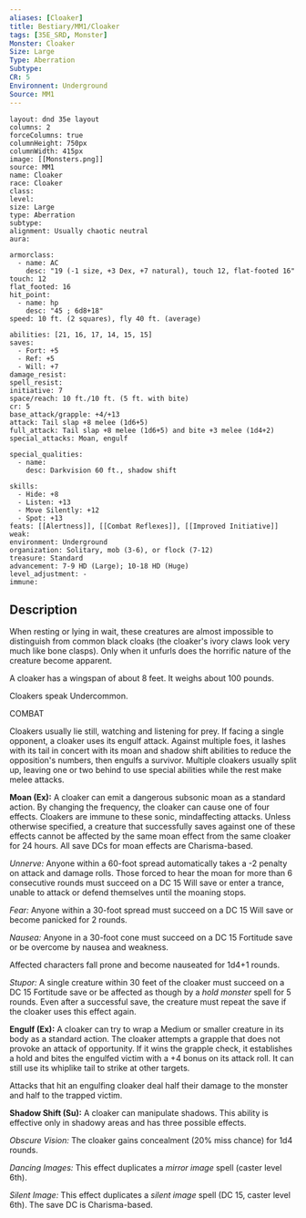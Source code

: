 ```yaml
---
aliases: [Cloaker]
title: Bestiary/MM1/Cloaker
tags: [35E_SRD, Monster]
Monster: Cloaker
Size: Large
Type: Aberration
Subtype: 
CR: 5
Environnent: Underground
Source: MM1
---
```


```statblock
layout: dnd 35e layout
columns: 2
forceColumns: true
columnHeight: 750px
columnWidth: 415px
image: [[Monsters.png]]
source: MM1
name: Cloaker
race: Cloaker
class: 
level: 
size: Large
type: Aberration
subtype: 
alignment: Usually chaotic neutral
aura: 

armorclass:
  - name: AC
    desc: "19 (-1 size, +3 Dex, +7 natural), touch 12, flat-footed 16"
touch: 12
flat_footed: 16
hit_point:
  - name: hp
    desc: "45 ; 6d8+18"
speed: 10 ft. (2 squares), fly 40 ft. (average)

abilities: [21, 16, 17, 14, 15, 15]
saves:
  - Fort: +5
  - Ref: +5
  - Will: +7
damage_resist: 
spell_resist: 
initiative: 7
space/reach: 10 ft./10 ft. (5 ft. with bite)
cr: 5
base_attack/grapple: +4/+13
attack: Tail slap +8 melee (1d6+5)
full_attack: Tail slap +8 melee (1d6+5) and bite +3 melee (1d4+2)
special_attacks: Moan, engulf

special_qualities:
  - name: 
    desc: Darkvision 60 ft., shadow shift

skills:
  - Hide: +8
  - Listen: +13
  - Move Silently: +12
  - Spot: +13
feats: [[Alertness]], [[Combat Reflexes]], [[Improved Initiative]]
weak: 
environment: Underground
organization: Solitary, mob (3-6), or flock (7-12)
treasure: Standard
advancement: 7-9 HD (Large); 10-18 HD (Huge)
level_adjustment: -
immune: 
```

## Description

<p>When resting or lying in wait, these creatures are almost impossible to distinguish from common black cloaks (the cloaker's ivory claws look very much like bone clasps). Only when it unfurls does the horrific nature of the creature become apparent.</p>
<p>A cloaker has a wingspan of about 8 feet. It weighs about 100 pounds.</p>
<p>Cloakers speak Undercommon.</p>
<p>COMBAT</p>
<p>Cloakers usually lie still, watching and listening for prey. If facing a single opponent, a cloaker uses its engulf attack. Against multiple foes, it lashes with its tail in concert with its moan and shadow shift abilities to reduce the opposition's numbers, then engulfs a survivor. Multiple cloakers usually split up, leaving one or two behind to use special abilities while the rest make melee attacks.</p>
<p>
            <b>Moan (Ex):</b> A cloaker can emit a dangerous subsonic moan as a standard action. By changing the frequency, the cloaker can cause one of four effects. Cloakers are immune to these sonic, mindaffecting attacks. Unless otherwise specified, a creature that successfully saves against one of these effects cannot be affected by the same moan effect from the same cloaker for 24 hours. All save DCs for moan effects are Charisma-based.</p>
<p>
            <i>Unnerve:</i> Anyone within a 60-foot spread automatically takes a -2 penalty on attack and damage rolls. Those forced to hear the moan for more than 6 consecutive rounds must succeed on a DC 15 Will save or enter a trance, unable to attack or defend themselves until the moaning stops.</p>
<p>
            <i>Fear:</i> Anyone within a 30-foot spread must succeed on a DC 15 Will save or become panicked for 2 rounds.</p>
<p>
            <i>Nausea:</i> Anyone in a 30-foot cone must succeed on a DC 15 Fortitude save or be overcome by nausea and weakness.</p>
<p>Affected characters fall prone and become nauseated for 1d4+1 rounds.</p>
<p>
            <i>Stupor:</i> A single creature within 30 feet of the cloaker must succeed on a DC 15 Fortitude save or be affected as though by a <i>hold monster</i> spell for 5 rounds. Even after a successful save, the creature must repeat the save if the cloaker uses this effect again.</p>
<p>
            <b>Engulf (Ex):</b> A cloaker can try to wrap a Medium or smaller creature in its body as a standard action. The cloaker attempts a grapple that does not provoke an attack of opportunity. If it wins the grapple check, it establishes a hold and bites the engulfed victim with a +4 bonus on its attack roll. It can still use its whiplike tail to strike at other targets.</p>
<p>Attacks that hit an engulfing cloaker deal half their damage to the monster and half to the trapped victim.</p>
<p>
            <b>Shadow Shift (Su):</b> A cloaker can manipulate shadows. This ability is effective only in shadowy areas and has three possible effects.</p>
<p>
            <i>Obscure Vision:</i> The cloaker gains concealment (20% miss chance) for 1d4 rounds.</p>
<p>
            <i>Dancing Images:</i> This effect duplicates a <i>mirror image</i> spell (caster level 6th).</p>
<p>
            <i>Silent Image:</i> This effect duplicates a <i>silent image</i> spell (DC 15, caster level 6th). The save DC is Charisma-based.</p>